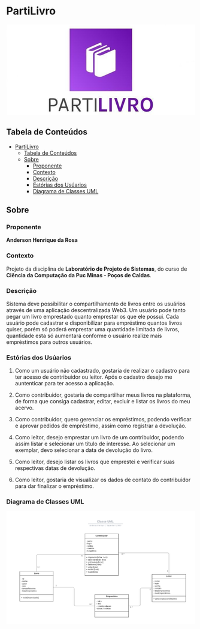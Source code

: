 # PartiLivro
![Logo PartiLivro](/src/img/logoNew.jpeg)

## Tabela de Conteúdos

- [PartiLivro](#partilivro)
  - [Tabela de Conteúdos](#tabela-de-conteúdos)
  - [Sobre ](#sobre-)
    - [Proponente ](#proponente-)
    - [Contexto ](#contexto-)
    - [Descrição ](#descrição-)
    - [Estórias dos Usúarios ](#estórias-dos-usúarios-)
    - [Diagrama de Classes UML ](#diagrama-de-classes-uml-)


## Sobre <a name = "about"></a>

### Proponente <a name = "proponente"></a>
**Anderson Henrique da Rosa**

### Contexto <a name = "contexto"></a>
Projeto da disciplina de **Laboratório de Projeto de Sistemas**, do curso de **Ciência da Computação da Puc Minas - Poços de Caldas**.

### Descrição <a name = "descrição"></a>
Sistema deve possibilitar o compartilhamento de livros entre os usuários através de uma aplicação descentralizada Web3. Um usuário pode tanto pegar um livro emprestado quanto emprestar os que ele possui. Cada usuário pode cadastrar e disponibilizar para empréstimo quantos livros quiser, porém só poderá emprestar uma quantidade limitada de livros, quantidade esta só aumentará conforme o usuário realize mais empréstimos para outros usuários.

### Estórias dos Usúarios <a name = "user-story"></a>

1. Como um usuário não cadastrado, gostaria de realizar o cadastro para ter acesso de contribuidor ou leitor. Após o cadastro desejo me auntenticar para ter acesso a aplicação. 

2. Como contribuidor, gostaria de compartilhar meus livros na plataforma, de forma que consiga cadastrar, editar, excluir e listar os livros do meu acervo.

3. Como contribuidor, quero gerenciar os empréstimos, podendo verificar e aprovar pedidos de empréstimo, assim como registrar a devolução.

4. Como leitor, desejo emprestar um livro de um contribuidor, podendo assim listar e selecionar um título de interesse. Ao selecionar um exemplar, devo selecionar a data de devolução do livro.

5. Como leitor, desejo listar os livros que emprestei e verificar suas respectivas datas de devolução.

6. Como leitor, gostaria de visualizar os dados de contato do contribuidor para dar finalizar o empréstimo.


<!---
### Casos de Uso <a name = "use-case"></a>
| Nome     | Categoria | Descrição |
| ----------- | ----------- | ----------- |
| Marcelo | Contribuidor| Pessoa que tem livros ociosos e deseja compartilha-los com outras pessoas. Pode cadastrar os livros que deseja emprestar, através de uma conta que lhe dá acesso ao sistema e permite vincular os livros desejados ao seu catálogo pessoal. Além de cadastrar, consegue editar e remover os títulos que cadastrou. Também pode listar todos os livros que cadastrou e verificar se há algum pedido de empréstimo para algum título cadastrado. E ainda, quando houver um pedido de empréstimo poderá aprova-lo, mudando o estado do item para “emprestado”, ou rejeita-lo colocando-o como “disponível” novamente. Por fim, no momento da devolução do livro, este poderá alterar o estado do item para “disponível”, desvinculando o livro do ultimo leitor. |
| Pedro | Leitor| Pessoa registrada na plataforma que deseja fazer empréstimos de livros de algum contribuidor. Ela pode listar todos os livros que estão disponíveis para empréstimo e ao selecionar um título de interesse, poderá solicitar o empréstimo, definindo a data de devolução do título. Após isto o título passará para o estado de “solicitado”, impossibilitando o empréstimo para os demais usuários. Dada a aprovação do empréstimo, o livro ficará vinculado a conta do usuário, de onde será possível listar os títulos que emprestou junto a data de devolução deste. |
-->

### Diagrama de Classes UML <a name = "diagrama"></a>
![Diagrama de Classes PartiLivro](/src/img/ClasseUML.png)
<!---### Diagrama UML <a name = "diagrama"></a>
![Diagrama de Classes PartiLivro](/assets/img/PartiLivro.png)
<!---
## Getting Started <a name = "getting_started"></a>

These instructions will get you a copy of the project up and running on your local machine for development and testing purposes. See [deployment](#deployment) for notes on how to deploy the project on a live system.

### Prerequisites

What things you need to install the software and how to install them.

```
Give examples
```

### Installing

A step by step series of examples that tell you how to get a development env running.

Say what the step will be

```
Give the example
```

And repeat

```
until finished
```

End with an example of getting some data out of the system or using it for a little demo.

## Usage <a name = "usage"></a>

Add notes about how to use the system.

https://github.com/techwithtim/Flask-Web-App-Tutorial
https://www.youtube.com/watch?v=dam0GPOAvVI
-->
